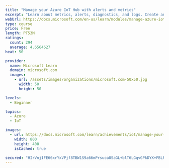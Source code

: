 ```yaml
---
title: "Manage your Azure IoT Hub with alerts and metrics"
excerpt: "Learn about metrics, alerts, diagnostics, and logs. Create an Azure IoT Hub, an app to send vibration telemetry, and then create and test some metrics and alerts."
webUrl: https://docs.microsoft.com/en-us/learn/modules/manage-azure-iot-hub-with-metrics-alerts/
type: course
price: Free
length: PT53M
ratings:
  count: 294
  average: 4.6564627
heat: 50

provider:
  name: Microsoft Learn
  domain: microsoft.com
  images:
    - url: /assets/images/organizations/microsoft.com-50x50.jpg
      width: 50
      height: 50

levels:
  - Beginner

topics:
  - Azure
  - IoT

images:
  - url: https://docs.microsoft.com/learn/achievements/iot/manage-your-azure-iot-hub-with-metrics-alerts-social.png
    width: 800
    height: 400
    isCached: true

secured: "HIrVnj1FE66xrYxVPjf8TBW1S9a66mPrsuoa8SaGL+blT6LGqvGPkDYX+FBLRHnXvs+wyHl+mxXhArfvKre+Ua4rlKBID+DaD8ijZqad7h/oP0uY8Q66W9eIVHhgj6+tseZqCA2u4fBIN+F5Je3VW8F2D9lozWt0gzcKYq4zu5ZgmVcnBESlczpbx2FRROrZqCWlEXMMcDSch7bNCz13u/+XBOTuRlyjqb9eO6Chsq6fKhbPlDA6afCTVthnb89GxZYCRWXQTSW+nwvQLa4wzEyf3G9m1ijTOjRM1Y7ln7Byun8WuWsQ+cxXEYUHej2EPijh5ieI8PcNo3S507mBQs9whbl91gRSk9XlUjJvBj3/R2X+Pw3rT8J5LkjjttJa/yCqoZ6SN3QesHqnC7pQq1QbGYWV2bywVd5BwTbDe2w=;EynWHMb4mhQpP9NKrT2rsQ=="
---
```


